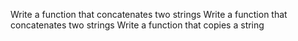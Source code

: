Write a function that concatenates two strings
Write a function that concatenates two strings
Write a function that copies a string
